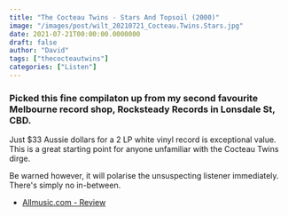 ```yaml
---
title: "The Cocteau Twins - Stars And Topsoil (2000)"
image: "/images/post/wilt_20210721_Cocteau.Twins.Stars.jpg"
date: 2021-07-21T00:00:00.0000000
draft: false
author: "David"
tags: ["thecocteautwins"]
categories: ["Listen"]
---
```

### Picked this fine compilaton up from my second favourite Melbourne record shop, Rocksteady Records in Lonsdale St, CBD.

 Just $33 Aussie dollars for a 2 LP white vinyl record is exceptional value. This is a great starting point for anyone unfamiliar with the Cocteau Twins dirge.

 Be warned however, it will polarise the unsuspecting listener immediately. There's simply no in-between.

-  [Allmusic.com - Review](https://www.allmusic.com/album/stars-and-topsoil-a-collection-1982-1990-mw0000109159)